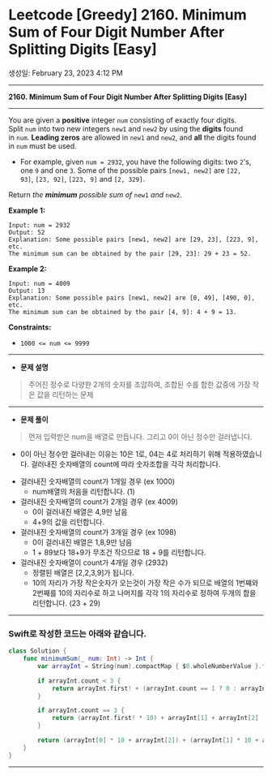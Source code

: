 # Leetcode [Greedy] 2160. Minimum Sum of Four Digit Number After Splitting Digits [Easy]

생성일: February 23, 2023 4:12 PM

---

**2160. Minimum Sum of Four Digit Number After Splitting Digits [Easy]**

---

You are given a **positive** integer `num` consisting of exactly four digits. Split `num` into two new integers `new1` and `new2` by using the **digits** found in `num`. **Leading zeros** are allowed in `new1` and `new2`, and **all** the digits found in `num` must be used.

- For example, given `num = 2932`, you have the following digits: two `2`'s, one `9` and one `3`. Some of the possible pairs `[new1, new2]` are `[22, 93]`, `[23, 92]`, `[223, 9]` and `[2, 329]`.

Return *the **minimum** possible sum of* `new1` *and* `new2`.

**Example 1:**

```
Input: num = 2932
Output: 52
Explanation: Some possible pairs [new1, new2] are [29, 23], [223, 9], etc.
The minimum sum can be obtained by the pair [29, 23]: 29 + 23 = 52.

```

**Example 2:**

```
Input: num = 4009
Output: 13
Explanation: Some possible pairs [new1, new2] are [0, 49], [490, 0], etc.
The minimum sum can be obtained by the pair [4, 9]: 4 + 9 = 13.

```

**Constraints:**

- `1000 <= num <= 9999`

---

- **문제 설명**

> 주어진 정수로 다양한 2개의 숫자를 조압하여, 조합된 수를 합한 값중에 가장 작은 값을 리턴하는 문제
> 

---

- **문제 풀이**

> 먼저 입력받은 num을 배열로 만듭니다.
그리고 0이 아닌 정수만 걸러냅니다.
- 0이 아닌 정수만 걸러내는 이유는 10은 1로, 04는 4로 처리하기 위해 적용하였습니다.
걸러내진 숫자배열의 count에 따라 숫자조합을 각각 처리합니다.
> 
- 걸러내진 숫자배열의 count가 1개일 경우 (ex 1000)
    - num배열의 처음을 리턴합니다. (1)
- 걸러내진 숫자배열의 count가 2개일 경우 (ex 4009)
    - 0이 걸러내진 배열은 4,9만 남음
    - 4+9의 값을 리턴합니다.
- 걸러내진 숫자배열의 count가 3개일 경우 (ex 1098)
    - 0이 걸러내진 배열은 1,8,9만 남음
    - 1 + 89보다 18+9가 무조건 작으므로 18 + 9를 리턴합니다.
- 걸러내진 숫자배열이 count가 4개일 경우 (2932)
    - 정렬된 배열은 [2,2,3,9]가 됩니다.
    - 10의 자리가 가장 작은숫자가 오는것이 가장 작은 수가 되므로 배열의 1번쨰와 2번째를 10의 자리수로 하고 나머지를 각각 1의 자리수로 정하여 두개의 합을 리턴합니다. (23 + 29)

---

### Swift로 작성한 코드는 아래와 같습니다.

```swift
class Solution {
    func minimumSum(_ num: Int) -> Int {
        var arrayInt = String(num).compactMap { $0.wholeNumberValue }.filter { $0 != 0 }.sorted()

        if arrayInt.count < 3 {
            return arrayInt.first! + (arrayInt.count == 1 ? 0 : arrayInt.last!)
        }

        if arrayInt.count == 3 {
            return (arrayInt.first! * 10) + arrayInt[1] + arrayInt[2]
        }

        return (arrayInt[0] * 10 + arrayInt[2]) + (arrayInt[1] * 10 + arrayInt[3])
    }
}
```

---